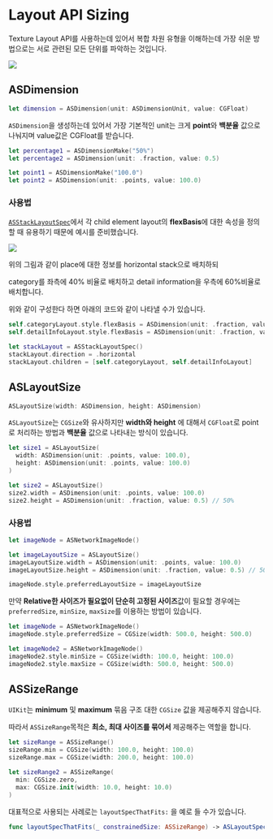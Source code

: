 # Layout API Sizing

Texture Layout API를 사용하는데 있어서 복합 차원 유형을 이해하는데 가장 쉬운 방법으로는 서로 관련된 모든 단위를 파악하는 것입니다. 

![](../.gitbook/assets/image%20%2821%29.png)

## ASDimension

```swift
let dimension = ASDimension(unit: ASDimensionUnit, value: CGFloat)
```

`ASDimension`을 생성하는데 있어서 가장 기본적인 unit는 크게 **point**와 **백분율** 값으로 나눠지며 value값은 CGFloat를 받습니다. 

```swift
let percentage1 = ASDimensionMake("50%")
let percentage2 = ASDimension(unit: .fraction, value: 0.5)

let point1 = ASDimensionMake("100.0")
let point2 = ASDimension(unit: .points, value: 100.0)
```



### 사용법 

[`ASStackLayoutSpec`](https://texture-kr.gitbook.io/wiki/layout-api/layoutspecs#3-asstacklayoutspec)에서 각 child element layout의 **flexBasis**에 대한 속성을 정의할 때 유용하기 때문에 예시를 준비했습니다.

![](../.gitbook/assets/image%20%2824%29.png)

위의 그림과 같이 place에 대한 정보를 horizontal stack으로 배치하되 

category를 좌측에 40% 비율로 배치하고 detail information을 우측에 60%비율로 배치합니다. 

위와 같이 구성한다 하면 아래의 코드와 같이 나타낼 수가 있습니다.

```swift
self.categoryLayout.style.flexBasis = ASDimension(unit: .fraction, value: 0.4)
self.detailInfoLayout.style.flexBasis = ASDimension(unit: .fraction, value: 0.6)

let stackLayout = ASStackLayoutSpec()
stackLayout.direction = .horizontal
stackLayout.children = [self.categoryLayout, self.detailInfoLayout]
```

## ASLayoutSize

```swift
ASLayoutSize(width: ASDimension, height: ASDimension)
```

`ASLayoutSize`는 `CGSize`와 유사하지만 **width와 height** 에 대해서 `CGFloat`로 point로 처리하는 방법과 **백분율** 값으로 나타내는 방식이 있습니다.

```swift
let size1 = ASLayoutSize(
  width: ASDimension(unit: .points, value: 100.0),
  height: ASDimension(unit: .points, value: 100.0)
)

let size2 = ASLayoutSize()
size2.width = ASDimension(unit: .points, value: 100.0)
size2.height = ASDimension(unit: .fraction, value: 0.5) // 50%
```

### 사용법

```swift
let imageNode = ASNetworkImageNode()

let imageLayoutSize = ASLayoutSize()
imageLayoutSize.width = ASDimension(unit: .points, value: 100.0)
imageLayoutSize.height = ASDimension(unit: .fraction, value: 0.5) // 50%

imageNode.style.preferredLayoutSize = imageLayoutSize
```

만약 **Relative한 사이즈가 필요없이 단순히 고정된 사이즈**값이 필요할 경우에는 `preferredSize`, `minSize`, `maxSize`를 이용하는 방법이 있습니다. 

```swift
let imageNode = ASNetworkImageNode()
imageNode.style.preferredSize = CGSize(width: 500.0, height: 500.0)

let imageNode2 = ASNetworkImageNode()
imageNode2.style.minSize = CGSize(width: 100.0, height: 100.0)
imageNode2.style.maxSize = CGSize(width: 500.0, height: 500.0)
```



## ASSizeRange

`UIKit`는 **minimum** 및 **maximum** 묶음 구조 대한 `CGSize`  값을 제공해주지 않습니다. 

따라서 `ASSizeRange`목적은 **최소, 최대 사이즈를 묶어서** 제공해주는 역할을 합니다. 

```swift
let sizeRange = ASSizeRange()
sizeRange.min = CGSize(width: 100.0, height: 100.0)
sizeRange.max = CGSize(width: 200.0, height: 100.0)

let sizeRange2 = ASSizeRange(
  min: CGSize.zero, 
  max: CGSize.init(width: 10.0, height: 10.0)
)
```

대표적으로 사용되는 사례로는 `layoutSpecThatFits:` 을 예로 들 수가 있습니다. 

```swift
func layoutSpecThatFits(_ constrainedSize: ASSizeRange) -> ASLayoutSpec
```